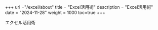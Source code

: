 +++
url ="/excel/about"
title = "Excel活用術"
description = "Excel活用術"
date = "2024-11-28"
weight = 1000
toc=true
+++

エクセル活用術
